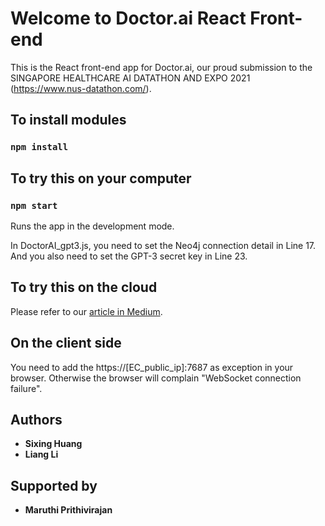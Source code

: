 # Welcome to Doctor.ai React Front-end

This is the React front-end app for Doctor.ai, our proud submission to the SINGAPORE HEALTHCARE AI DATATHON AND EXPO 2021 (https://www.nus-datathon.com/).

## To install modules

### `npm install`

## To try this on your computer

### `npm start`

Runs the app in the development mode.

In DoctorAI_gpt3.js, you need to set the Neo4j connection detail in Line 17. And you also need to set the GPT-3 secret key in Line 23.

## To try this on the cloud

Please refer to our [article in Medium](https://medium.com/p/1396d1cd6fa5).

## On the client side

You need to add the https://[EC_public_ip]:7687 as exception in your browser. Otherwise the browser will complain "WebSocket connection failure".

## Authors

- **Sixing Huang**
- **Liang Li**

## Supported by

- **Maruthi Prithivirajan**
